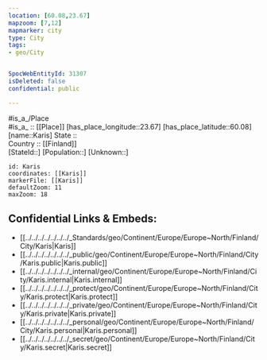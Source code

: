 ```yaml
---
location: [60.08,23.67] 
mapzoom: [7,12] 
mapmarker: city 
type: City
tags:
- geo/City


SpocWebEntityId: 31307
isDeleted: false
confidential: public

---
```

#is_a_/Place  
#is_a_ :: [[Place]] 
[has_place_longitude::23.67] 
[has_place_latitude::60.08] 
[name::Karis] 
State ::  
Country :: [[Finland]]  
[StateId::] 
[Population::] 
[Unknown::] 


```leaflet
id: Karis
coordinates: [[Karis]] 
markerFile: [[Karis]] 
defaultZoom: 11 
maxZoom: 18
```


## Confidential Links & Embeds: 
- [[../../../../../../../_Standards/geo/Continent/Europe/Europe~North/Finland/City/Karis|Karis]] 
- [[../../../../../../../_public/geo/Continent/Europe/Europe~North/Finland/City/Karis.public|Karis.public]] 
- [[../../../../../../../_internal/geo/Continent/Europe/Europe~North/Finland/City/Karis.internal|Karis.internal]] 
- [[../../../../../../../_protect/geo/Continent/Europe/Europe~North/Finland/City/Karis.protect|Karis.protect]] 
- [[../../../../../../../_private/geo/Continent/Europe/Europe~North/Finland/City/Karis.private|Karis.private]] 
- [[../../../../../../../_personal/geo/Continent/Europe/Europe~North/Finland/City/Karis.personal|Karis.personal]] 
- [[../../../../../../../_secret/geo/Continent/Europe/Europe~North/Finland/City/Karis.secret|Karis.secret]] 
